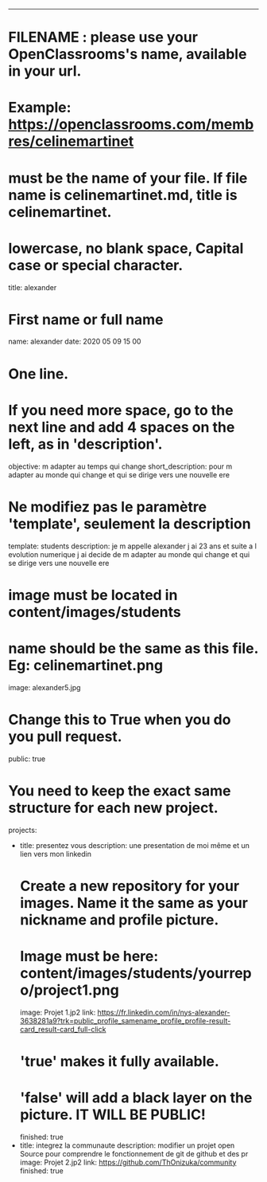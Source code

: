 ---

# FILENAME : please use your OpenClassrooms's name, available in your url.
# Example: https://openclassrooms.com/membres/celinemartinet
# must be the name of your file. If file name is celinemartinet.md, title is celinemartinet.
# lowercase, no blank space, Capital case or special character.
title: alexander

# First name or full name
name: alexander
date: 2020 05 09 15 00

# One line.
# If you need more space, go to the next line and add 4 spaces on the left, as in 'description'.
objective: m adapter au temps qui change
short_description: pour m adapter au monde qui change et qui se dirige vers une nouvelle ere

# Ne modifiez pas le paramètre 'template', seulement la description
template: students
description: je m appelle alexander j ai 23 ans et suite a l evolution numerique
j ai decide de m adapter au monde qui change et qui se dirige vers une nouvelle ere

# image must be located in content/images/students
# name should be the same as this file. Eg: celinemartinet.png
image: alexander5.jpg

# Change this to True when you do you pull request.
public: true

# You need to keep the exact same structure for each new project.
projects:
  - title: presentez vous 
    description: une presentation de moi même et un lien vers mon linkedin
    # Create a new repository for your images. Name it the same as your nickname and profile picture.
    # Image must be here: content/images/students/yourrepo/project1.png
    image: Projet 1.jp2
    link: https://fr.linkedin.com/in/nys-alexander-3638281a9?trk=public_profile_samename_profile_profile-result-card_result-card_full-click
    # 'true' makes it fully available.
    # 'false' will add a black layer on the picture. IT WILL BE PUBLIC!
    finished: true
  - title: integrez la communaute 
    description: modifier un projet open Source pour comprendre le fonctionnement de git de github et des pr 
    image: Projet 2.jp2
    link: https://github.com/ThOnizuka/community 
    finished: true
  
